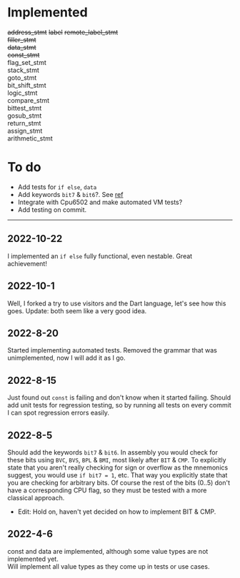 # Implemented

~~address_stmt~~
~~label~~
~~remote_label_stmt~~  
~~filler_stmt~~  
~~data_stmt~~  
~~const_stmt~~  
flag_set_stmt  
stack_stmt  
goto_stmt  
bit_shift_stmt  
logic_stmt  
compare_stmt  
bittest_stmt  
gosub_stmt  
return_stmt  
assign_stmt  
arithmetic_stmt

# To do

- Add tests for `if else`, `data`
- Add keywords `bit7` & `bit6`?. See [ref](##2022-8-5)
- Integrate with Cpu6502 and make automated VM tests?
- Add testing on commit.

---

## 2022-10-22

I implemented an `if else` fully functional, even nestable. Great achievement!

## 2022-10-1

Well, I forked a try to use visitors and the Dart language, let's see how this goes.
Update: both seem like a very good idea.

## 2022-8-20

Started implementing automated tests.
Removed the grammar that was unimplemented, now I will add it as I go.

## 2022-8-15

Just found out `const` is failing and don't know when it started failing.
Should add unit tests for regression testing, so by running all tests on every commit I can spot regression errors easily.

## 2022-8-5

Should add the keywords `bit7` & `bit6`.
In assembly you would check for these bits using `BVC`, `BVS`, `BPL` & `BMI`, most likely after `BIT` & `CMP`.
To explicitly state that you aren't really checking for sign or overflow as the mnemonics suggest, you would use `if bit7 = 1`, etc.
That way you explicitly state that you are checking for arbitrary bits.
Of course the rest of the bits (0..5) don't have a corresponding CPU flag, so they must be tested with a more classical approach.

- Edit: Hold on, haven't yet decided on how to implement BIT & CMP.

## 2022-4-6

const and data are implemented, although some value types are not implemented yet.  
Will implement all value types as they come up in tests or use cases.
